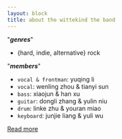 ```yaml
---
layout: block
title: about the wittekind the band
---
```


"***genres***"  

- {hard, indie, alternative} rock

"***members***"  

- `vocal & frontman`: yuqing li
- `vocal`: wenling zhou & tianyi sun
- `bass`: xiaojun & han xu
- `guitar`: dongli zhang & yulin niu
- `drum`: linke zhu & youran miao
- `keyboard`: junjie liang & yuli wu
  
[Read more](https://thewittekind.github.io/about)
